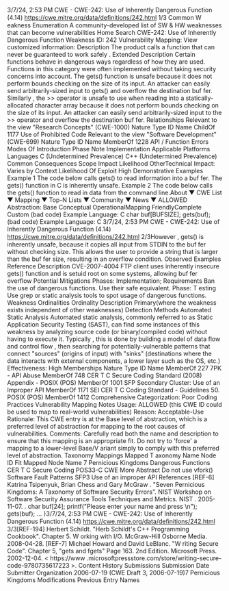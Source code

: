3/7/24, 2:53 PM CWE - CWE-242: Use of Inherently Dangerous Function (4.14)
https://cwe.mitre.org/data/deﬁnitions/242.html 1/3
Common W eakness Enumeration
A community-developed list of SW & HW weaknesses that can become
vulnerabilities
Home Search
CWE-242: Use of Inherently Dangerous Function
Weakness ID: 242
Vulnerability Mapping: 
View customized information:
 Description
The product calls a function that can never be guaranteed to work safely .
 Extended Description
Certain functions behave in dangerous ways regardless of how they are used. Functions in this category were often implemented
without taking security concerns into account. The gets() function is unsafe because it does not perform bounds checking on the size
of its input. An attacker can easily send arbitrarily-sized input to gets() and overflow the destination buf fer. Similarly , the >> operator is
unsafe to use when reading into a statically-allocated character array because it does not perform bounds checking on the size of its
input. An attacker can easily send arbitrarily-sized input to the >> operator and overflow the destination buf fer.
 Relationships
 Relevant to the view "Research Concepts" (CWE-1000)
Nature Type ID Name
ChildOf 1177 Use of Prohibited Code
 Relevant to the view "Software Development" (CWE-699)
Nature Type ID Name
MemberOf 1228 API / Function Errors
 Modes Of Introduction
Phase Note
Implementation
 Applicable Platforms
Languages
C (Undetermined Prevalence)
C++ (Undetermined Prevalence)
 Common Consequences
Scope Impact Likelihood
OtherTechnical Impact: Varies by Context
 Likelihood Of Exploit
High
 Demonstrative Examples
Example 1
The code below calls gets() to read information into a buf fer.
The gets() function in C is inherently unsafe.
Example 2
The code below calls the gets() function to read in data from the command line.About ▼ CWE List ▼ Mapping ▼ Top-N Lists ▼ Community ▼ News ▼
ALLOWED
Abstraction: Base
Conceptual OperationalMapping
FriendlyComplete Custom
(bad code) Example Language: C 
char buf[BUFSIZE];
gets(buf);
(bad code) Example Language: C 3/7/24, 2:53 PM CWE - CWE-242: Use of Inherently Dangerous Function (4.14)
https://cwe.mitre.org/data/deﬁnitions/242.html 2/3However , gets() is inherently unsafe, because it copies all input from STDIN to the buf fer without checking size. This allows the user
to provide a string that is larger than the buf fer size, resulting in an overflow condition.
 Observed Examples
Reference Description
CVE-2007-4004 FTP client uses inherently insecure gets() function and is setuid root on some systems, allowing buf fer
overflow
 Potential Mitigations
Phases: Implementation; Requirements
Ban the use of dangerous functions. Use their safe equivalent.
Phase: T esting
Use grep or static analysis tools to spot usage of dangerous functions.
 Weakness Ordinalities
Ordinality Description
Primary(where the weakness exists independent of other weaknesses)
 Detection Methods
Automated Static Analysis
Automated static analysis, commonly referred to as Static Application Security Testing (SAST), can find some instances of this
weakness by analyzing source code (or binary/compiled code) without having to execute it. Typically , this is done by building a
model of data flow and control flow , then searching for potentially-vulnerable patterns that connect "sources" (origins of input)
with "sinks" (destinations where the data interacts with external components, a lower layer such as the OS, etc.)
Effectiveness: High
 Memberships
Nature Type ID Name
MemberOf 227 7PK - API Abuse
MemberOf 748 CER T C Secure Coding Standard (2008) Appendix - POSIX (POS)
MemberOf 1001 SFP Secondary Cluster: Use of an Improper API
MemberOf 1171 SEI CER T C Coding Standard - Guidelines 50. POSIX (POS)
MemberOf 1412 Comprehensive Categorization: Poor Coding Practices
 Vulnerability Mapping Notes
Usage: ALLOWED (this CWE ID could be used to map to real-world vulnerabilities)
Reason: Acceptable-Use
Rationale:
This CWE entry is at the Base level of abstraction, which is a preferred level of abstraction for mapping to the root causes of
vulnerabilities.
Comments:
Carefully read both the name and description to ensure that this mapping is an appropriate fit. Do not try to 'force' a mapping to a
lower-level Base/V ariant simply to comply with this preferred level of abstraction.
 Taxonomy Mappings
Mapped T axonomy Name Node ID Fit Mapped Node Name
7 Pernicious Kingdoms Dangerous Functions
CER T C Secure Coding POS33-C CWE More Abstract Do not use vfork()
Software Fault Patterns SFP3 Use of an improper API
 References
[REF-6] Katrina Tsipenyuk, Brian Chess and Gary McGraw . "Seven Pernicious Kingdoms: A Taxonomy of Software Security
Errors". NIST Workshop on Software Security Assurance Tools Techniques and Metrics. NIST . 2005-11-07.
.
char buf[24];
printf("Please enter your name and press \n");
gets(buf);
...
}3/7/24, 2:53 PM CWE - CWE-242: Use of Inherently Dangerous Function (4.14)
https://cwe.mitre.org/data/deﬁnitions/242.html 3/3[REF-194] Herbert Schildt. "Herb Schildt's C++ Programming Cookbook". Chapter 5. W orking with I/O. McGraw-Hill Osborne
Media. 2008-04-28.
[REF-7] Michael Howard and David LeBlanc. "W riting Secure Code". Chapter 5, "gets and fgets" Page 163. 2nd Edition. Microsoft
Press. 2002-12-04. < https://www .microsoftpressstore.com/store/writing-secure-code-9780735617223 >.
 Content History
 Submissions
Submission Date Submitter Organization
2006-07-19
(CWE Draft 3, 2006-07-19)7 Pernicious Kingdoms
 Modifications
 Previous Entry Names